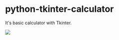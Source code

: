 # python-tkinter-calculator
It's basic calculator with Tkinter.

<img src="(https://user-images.githubusercontent.com/70167500/109085311-7aeadf00-771a-11eb-8753-4923598d4f1c.PNG)">
